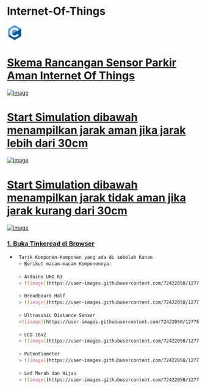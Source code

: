 # Internet-Of-Things
<img src="https://raw.githubusercontent.com/devicons/devicon/master/icons/c/c-original.svg" alt="c" width="40" height="40"/> </a> <a href="https://www.w3schools.com/cpp/" target="_blank">

# Skema Rancangan Sensor Parkir Aman Internet Of Things

![image](https://user-images.githubusercontent.com/72422050/127756881-a8abc765-16a4-4611-aade-3d34dcd24c0e.png)

# Start Simulation dibawah menampilkan jarak aman jika jarak lebih dari 30cm

![image](https://user-images.githubusercontent.com/72422050/127756902-b0fbb863-dc88-4979-a6d2-58b1e616f748.png)

# Start Simulation dibawah menampilkan jarak tidak aman jika jarak kurang dari 30cm
![image](https://user-images.githubusercontent.com/72422050/127757159-b9a60f48-6f02-4930-8273-67e78d1465b4.png)

  ### 1. Buka Tinkercad di Browser

 - ```bash
    Tarik Komponen-Komponen yang ada di sebelah Kanan
    > Berikut macam-macam Komponennya:
  
    > Arduino UNO R3
    > ![image](https://user-images.githubusercontent.com/72422050/127757640-0fe34bec-20d9-474a-b1ff-fb4008a17e8d.png)

    > Breadboard Half
    > ![image](https://user-images.githubusercontent.com/72422050/127757653-1a2456dc-72d1-4df8-b6a8-bd2cbc2d6ab5.png)

    > Ultrasonic Distance Sensor
    >![image](https://user-images.githubusercontent.com/72422050/127757667-c8e8d6e4-c373-4f01-934c-5f75461154bb.png)

    > LCD 16x2
    > ![image](https://user-images.githubusercontent.com/72422050/127757677-09b1f0a5-776c-46eb-b91a-675b6b08cf72.png)
  
    > Potentiometer
    > ![image](https://user-images.githubusercontent.com/72422050/127757707-878756e7-0082-4652-b93b-0da49c913ebc.png)

    > Led Merah dan Hijau
    > ![image](https://user-images.githubusercontent.com/72422050/127757725-69b07fd8-1ed7-49e7-85d5-077b05e1c3da.png)

    ```
